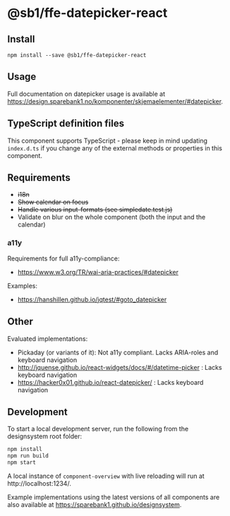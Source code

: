 # @sb1/ffe-datepicker-react

## Install

```
npm install --save @sb1/ffe-datepicker-react
```

## Usage

Full documentation on datepicker usage is available at https://design.sparebank1.no/komponenter/skjemaelementer/#datepicker.

## TypeScript definition files

This component supports TypeScript - please keep in mind updating `index.d.ts` if you change any
of the external methods or properties in this component.

## Requirements

-   ~~i18n~~
-   ~~Show calendar on focus~~
-   ~~Handle various input-formats (see simpledate.test.js)~~
-   Validate on blur on the whole component (both the input and the calendar)

### a11y

Requirements for full a11y-compliance:

-   https://www.w3.org/TR/wai-aria-practices/#datepicker

Examples:

-   https://hanshillen.github.io/jqtest/#goto_datepicker

## Other

Evaluated implementations:

-   Pickaday (or variants of it): Not a11y compliant. Lacks ARIA-roles and keyboard navigation
-   http://jquense.github.io/react-widgets/docs/#/datetime-picker : Lacks keyboard navigation
-   https://hacker0x01.github.io/react-datepicker/ : Lacks keyboard navigation

## Development

To start a local development server, run the following from the designsystem root folder:

```bash
npm install
npm run build
npm start
```

A local instance of `component-overview` with live reloading will run at http://localhost:1234/.

Example implementations using the latest versions of all components are also available at https://sparebank1.github.io/designsystem.
